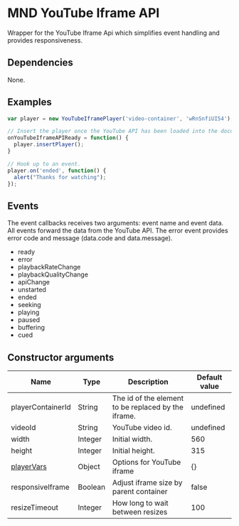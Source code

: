 MND YouTube Iframe API
======================
Wrapper for the YouTube Iframe Api which simplifies event handling and provides responsiveness.

Dependencies
------------
None.

Examples
--------
```javascript
var player = new YouTubeIframePlayer('video-container', 'wRnSnfiUI54');

// Insert the player once the YouTube API has been loaded into the document.
onYouTubeIframeAPIReady = function() {
  player.insertPlayer();
}

// Hook up to an event.
player.on('ended', function() {
  alert("Thanks for watching");
});
```

Events
------
The event callbacks receives two arguments: event name and event data. All events forward the data from the YouTube API. The error event provides error code and message (data.code and data.message).

* ready
* error
* playbackRateChange
* playbackQualityChange
* apiChange
* unstarted
* ended
* seeking
* playing
* paused
* buffering
* cued


Constructor arguments
---------------------
| Name | Type | Description | Default value |
| ---- | ---- | ----------- | ------------- |
| playerContainerId | String | The id of the element to be replaced by the iframe. | undefined |
| videoId | String | YouTube video id. | undefined |
| width | Integer | Initial width. | 560 |
| height | Integer | Initial height. | 315 |
| [playerVars](https://developers.google.com/youtube/player_parameters) | Object | Options for YouTube iframe | {} |
| responsiveIframe | Boolean | Adjust iframe size by parent container | false |
| resizeTimeout | Integer | How long to wait between resizes | 100 |
